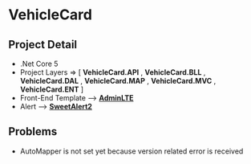 # VehicleCard

## Project Detail
- .Net Core 5 
- Project Layers => [ **VehicleCard.API** , **VehicleCard.BLL** , **VehicleCard.DAL** , **VehicleCard.MAP** , **VehicleCard.MVC** , **VehicleCard.ENT** ]
- Front-End Template --> [**AdminLTE**](https://adminlte.io/)
- Alert --> [**SweetAlert2**](https://sweetalert2.github.io/)

## Problems

- AutoMapper is not set yet because version related error is received
